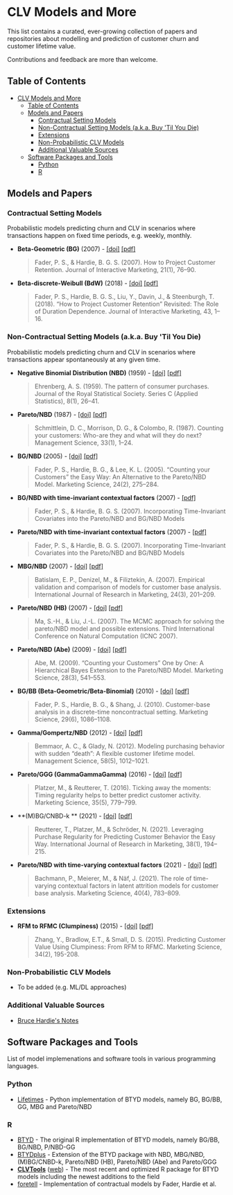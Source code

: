 # CLV Models and More

This list contains a curated, ever-growing collection of papers and repositories about modelling and prediction of customer churn and customer lifetime value.

Contributions and feedback are more than welcome.

## Table of Contents
- [CLV Models and More](#clv-models-and-more)
  - [Table of Contents](#table-of-contents)
  - [Models and Papers](#models-and-papers)
    - [Contractual Setting Models](#contractual-setting-models)
    - [Non-Contractual Setting Models (a.k.a. Buy 'Til You Die)](#non-contractual-setting-models-aka-buy-til-you-die)
    - [Extensions](#extensions)
    - [Non-Probabilistic CLV Models](#non-probabilistic-clv-models)
    - [Additional Valuable Sources](#additional-valuable-sources)
  - [Software Packages and Tools](#software-packages-and-tools)
    - [Python](#python)
    - [R](#r)

## Models and Papers

### Contractual Setting Models

Probabilistic models predicting churn and CLV in scenarios where transactions happen on fixed time periods, e.g. weekly, monthly.

  * **Beta-Geometric (BG)** (2007) - [[doi]](https://doi.org/10.1002/dir.20074) [[pdf]](https://faculty.wharton.upenn.edu/wp-content/uploads/2012/04/Fader_hardie_jim_07.pdf)
    > Fader, P. S., &amp; Hardie, B. G. S. (2007). How to Project Customer Retention. Journal of Interactive Marketing, 21(1), 76–90.

  * **Beta-discrete-Weibull (BdW)** (2018) - [[doi]](https://doi.org/10.1016/j.intmar.2018.01.002) [[pdf]](https://journals.sagepub.com/doi/pdf/10.1016/j.intmar.2018.01.002)
    > Fader, P. S., Hardie, B. G. S., Liu, Y., Davin, J., &amp; Steenburgh, T. (2018). “How to Project Customer Retention” Revisited: The Role of Duration Dependence. Journal of Interactive Marketing, 43, 1–16.


### Non-Contractual Setting Models (a.k.a. Buy 'Til You Die)

Probabilistic models predicting churn and CLV in scenarios where transactions appear spontaneously at any given time.

  * **Negative Binomial Distribution (NBD)** (1959) - [[doi]](https://doi.org/10.2307/2985810) [[pdf]](https://www.jstor.org/stable/pdf/2985810.pdf) 
    > Ehrenberg, A. S. (1959). The pattern of consumer purchases. Journal of the Royal Statistical Society. Series C (Applied Statistics), 8(1), 26–41.

  * **Pareto/NBD** (1987) - [[doi]](https://doi.org/10.1287/mnsc.33.1.1) [[pdf]](https://www.jstor.org/stable/pdf/2631608.pdf)
    > Schmittlein, D. C., Morrison, D. G., &amp; Colombo, R. (1987). Counting your customers: Who-are they and what will they do next? Management Science, 33(1), 1–24.

  * **BG/NBD** (2005) - [[doi]](https://doi.org/10.1287/mksc.1040.0098) [[pdf]](http://brucehardie.com/papers/018/fader_et_al_mksc_05.pdf) 
    > Fader, P. S., Hardie, B. G., &amp; Lee, K. L. (2005). “Counting your Customers” the Easy Way: An Alternative to the Pareto/NBD Model. Marketing Science, 24(2), 275–284.

  * **BG/NBD with time-invariant contextual factors** (2007) - [[pdf]](http://brucehardie.com/notes/019/time_invariant_covariates.pdf)
    > Fader, P. S., &amp; Hardie, B. G. S. (2007). Incorporating Time-Invariant Covariates into the Pareto/NBD and BG/NBD Models

  * **Pareto/NBD with time-invariant contextual factors** (2007) - [[pdf]](http://brucehardie.com/notes/019/time_invariant_covariates.pdf)
    > Fader, P. S., &amp; Hardie, B. G. S. (2007). Incorporating Time-Invariant Covariates into the Pareto/NBD and BG/NBD Models

  * **MBG/NBD** (2007) - [[doi]](https://doi.org/10.1016/j.ijresmar.2006.12.005) [[pdf]](https://www.sciencedirect.com/science/article/pii/S0167811607000171/pdfft?isDTMRedir=true&download=true)
    > Batislam, E. P., Denizel, M., &amp; Filiztekin, A. (2007). Empirical validation and comparison of models for customer base analysis. International Journal of Research in Marketing, 24(3), 201–209.  

  * **Pareto/NBD (HB)** (2007) - [[doi]](https://doi.org/10.1109/ICNC.2007.728) [[pdf]](https://csdl-downloads.ieeecomputer.org/proceedings/icnc/2007/2875/02/28750505.pdf?Expires=1644938774&Policy=eyJTdGF0ZW1lbnQiOlt7IlJlc291cmNlIjoiaHR0cHM6Ly9jc2RsLWRvd25sb2Fkcy5pZWVlY29tcHV0ZXIub3JnL3Byb2NlZWRpbmdzL2ljbmMvMjAwNy8yODc1LzAyLzI4NzUwNTA1LnBkZiIsIkNvbmRpdGlvbiI6eyJEYXRlTGVzc1RoYW4iOnsiQVdTOkVwb2NoVGltZSI6MTY0NDkzODc3NH19fV19&Signature=tmHnuo9llkidSnMA5Trd-FaAr70V3OGKFcw9pevnN8vwZrlsdUenRNcR8AVqEtGjSGEmQ~D7VKRB8FYP9Fok8qPbLWK3ziVVgPwbuBsD-CCVnE7b13fDKLaCVQlZesPWOa5wKadUWoP34NTL3~Q-HqqxaLlSurMaBfpYHpEpFQHykOmJk~98khgRuoqWnGoDLowQHF3GDixbdP1Fr0hwUQVzbvGI4sEZRJc0iZFcjbQPCSRVEGF8xQL0A2H7atsDcZue2psEiwlZHIhsrjqLD4Ezt5OeVi7kCuXvYhsX71EGqovefuR0Crg~ZPhuZLP4Hwn8MMHoCZXVzZYpKmb58g__&Key-Pair-Id=K12PMWTCQBDMDT)
    > Ma, S.-H., &amp; Liu, J.-L. (2007). The MCMC approach for solving the pareto/NBD model and possible extensions. Third International Conference on Natural Computation (ICNC 2007).

  * **Pareto/NBD (Abe)** (2009) - [[doi]](https://doi.org/10.1287/mksc.1090.0502) [[pdf]](http://www.cirje.e.u-tokyo.ac.jp/research/dp/2008/2008cf537.pdf)
    > Abe, M. (2009). “Counting your Customers” One by One: A Hierarchical Bayes Extension to the Pareto/NBD Model. Marketing Science, 28(3), 541–553.

  * **BG/BB (Beta-Geometric/Beta-Binomial)** (2010) - [[doi]](https://doi.org/10.1287/mksc.1100.0580) [[pdf]](http://www.brucehardie.com/papers/020/fader_et_al_mksc_10.pdf) 
    > Fader, P. S., Hardie, B. G., &amp; Shang, J. (2010). Customer-base analysis in a discrete-time noncontractual setting. Marketing Science, 29(6), 1086–1108.

  * **Gamma/Gompertz/NBD** (2012) - [[doi]](https://doi.org/10.1287/mnsc.1110.1461) [[pdf]](https://pubsonline.informs.org/doi/pdf/10.1287/mnsc.1110.1461)
    > Bemmaor, A. C., &amp; Glady, N. (2012). Modeling purchasing behavior with sudden “death”: A flexible customer lifetime model. Management Science, 58(5), 1012–1021. 

  * **Pareto/GGG (GammaGammaGamma)** (2016) -  [[doi]](https://doi.org/10.1287/mksc.2015.0963) [[pdf]](http://www.reutterer.com/papers/platzer&reutterer_pareto-ggg_2016.pdf) 
    > Platzer, M., &amp; Reutterer, T. (2016). Ticking away the moments: Timing regularity helps to better predict customer activity. Marketing Science, 35(5), 779–799. 

  * **(M)BG/CNBD-k ** (2021) - [[doi]](https://doi.org/10.1016/j.ijresmar.2020.09.002) [[pdf]](http://www.reutterer.com/papers/reutterer&platzer&schroeder_2021.pdf)
    > Reutterer, T., Platzer, M., &amp; Schröder, N. (2021). Leveraging Purchase Regularity for Predicting Customer Behavior the Easy Way. International Journal of Research in Marketing, 38(1), 194–215.  

  * **Pareto/NBD with time-varying contextual factors** (2021) - [[doi]](https://doi.org/10.1287/mksc.2020.1254) [[pdf]](https://www.zora.uzh.ch/id/eprint/197236/1/mksc.2020.1254.pdf)
    > Bachmann, P., Meierer, M., &amp; Näf, J. (2021). The role of time-varying contextual factors in latent attrition models for customer base analysis. Marketing Science, 40(4), 783–809.


### Extensions
  * **RFM to RFMC (Clumpiness)** (2015) - [[doi]](https://doi.org/10.1287/mksc.2014.0873) [[pdf]](https://pubsonline.informs.org/doi/pdf/10.1287/mksc.2014.0873)
    > Zhang, Y., Bradlow, E.T., & Small, D. S. (2015). Predicting Customer Value Using Clumpiness: From RFM to RFMC. Marketing Science, 34(2), 195-208.

### Non-Probabilistic CLV Models

  * To be added (e.g. ML/DL approaches)

### Additional Valuable Sources

  * [Bruce Hardie's Notes](http://brucehardie.com/notes/)

## Software Packages and Tools

List of model implemenations and software tools in various programming languages.

### Python

  * [Lifetimes](https://github.com/CamDavidsonPilon/lifetimes) - Python implementation of BTYD models, namely BG, BG/BB, GG, MBG and Pareto/NBD

### R

  * [BTYD](https://github.com/ghuiber/BTYD) - The original R implementation of BTYD models, namely BG/BB, BG/NBD, P/NBD-GG
  * [BTYDplus](https://github.com/mplatzer/BTYDplus) - Extension of the BTYD package with NBD, MBG/NBD, (M)BG/CNBD-k, Pareto/NBD (HB), Pareto/NBD (Abe) and Pareto/GGG
  * [**CLVTools**](https://github.com/bachmannpatrick/CLVTools) ([web](https://www.clvtools.com)) - The most recent and optimized R package for BTYD models including the newest additions to the field
  * [foretell](https://github.com/sriharitn/foretell) - Implementation of contractual models by Fader, Hardie et al.
